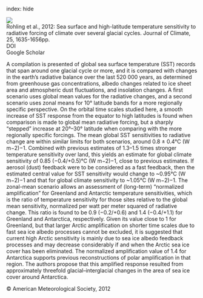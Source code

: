 index: hide

<div class="Citation">
    <div class="Citation-thumb CitationThumb-linked"  data-href="https://doi.org/10.1175/2011jcli4078.1">
      <img src="https://static.claimspace.cloud/climate-study-static/refs/thumbs/5/Rohling_et_al_2012-thumb.png" />
    </div>

  <div class="Citation-body">
    <div class="Citation-text">Rohling et al., 2012: Sea surface and high-latitude temperature sensitivity to radiative forcing of climate over several glacial cycles. <span class="Article-journal">Journal of Climate, </span><span class="Article-volume">25, </span>1635-1656pp.</div>
    <div class="Citation-links">
      <div class="CitationLink" data-href="https://doi.org/10.1175/2011jcli4078.1">
        <div class="CitationLink-icon CitationLink-Doi"></div>
        <div class="CitationLink-text">DOI</div>
      </div>
      <div class="CitationLink" data-href="https://scholar.google.com/scholar?q=10.1175/2011jcli4078.1">
        <div class="CitationLink-icon CitationLink-Scholar"></div>
        <div class="CitationLink-text">Google Scholar</div>
      </div>
    </div>
  </div>
</div>

A compilation is presented of global sea surface temperature (SST) records that span around one glacial cycle or more, and it is compared with changes in the earth’s radiative balance over the last 520 000 years, as determined from greenhouse gas concentrations, albedo changes related to ice sheet area and atmospheric dust fluctuations, and insolation changes. A first scenario uses global mean values for the radiative changes, and a second scenario uses zonal means for 10° latitude bands for a more regionally specific perspective. On the orbital time scales studied here, a smooth increase of SST response from the equator to high latitudes is found when comparison is made to global mean radiative forcing, but a sharply “stepped” increase at 20°–30° latitude when comparing with the more regionally specific forcings. The mean global SST sensitivities to radiative change are within similar limits for both scenarios, around 0.8 ± 0.4°C (W m−2)−1. Combined with previous estimates of 1.3–1.5 times stronger temperature sensitivity over land, this yields an estimate for global climate sensitivity of 0.85 (−0.4/+0.5)°C (W m−2)−1, close to previous estimates. If aerosol (dust) feedback were to be considered as a fast feedback, then the estimated central value for SST sensitivity would change to ~0.95°C (W m−2)−1 and that for global climate sensitivity to ~1.05°C (W m−2)−1. The zonal-mean scenario allows an assessment of (long-term) “normalized amplification” for Greenland and Antarctic temperature sensitivities, which is the ratio of temperature sensitivity for those sites relative to the global mean sensitivity, normalized per watt per meter squared of radiative change. This ratio is found to be 0.9 (−0.2/+0.6) and 1.4 (−0.4/+1.1) for Greenland and Antarctica, respectively. Given its value close to 1 for Greenland, but that larger Arctic amplification on shorter time scales due to fast sea ice albedo processes cannot be excluded, it is suggested that current high Arctic sensitivity is mainly due to sea ice albedo feedback processes and may decrease considerably if and when the Arctic sea ice cover has been eliminated. The normalized amplification value of 1.4 for Antarctica supports previous reconstructions of polar amplification in that region. The authors propose that this amplified response resulted from approximately threefold glacial–interglacial changes in the area of sea ice cover around Antarctica.

<div class="Citation-copy">
&copy; American Meteorological Society, 2012
</div>